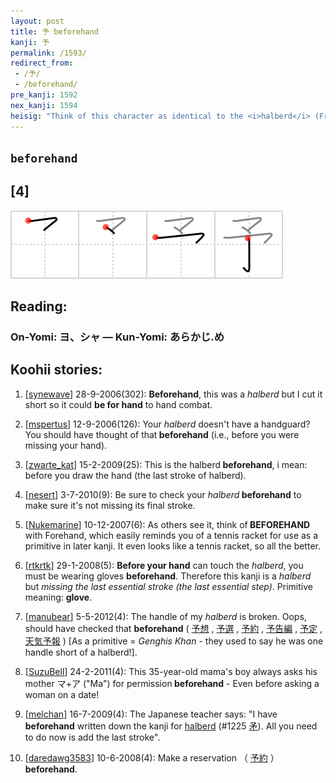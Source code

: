 ```yaml
---
layout: post
title: 予 beforehand
kanji: 予
permalink: /1593/
redirect_from:
 - /予/
 - /beforehand/
pre_kanji: 1592
nex_kanji: 1594
heisig: "Think of this character as identical to the <i>halberd</i> (Frame 1311) except that the final stroke has been omitted. Return to that character and devise some image to take this difference into account."
---
```


## `beforehand`

## [4]

<div class="stroke"><img src="../images/E4BA88.png" /></div>

## Reading:

### On-Yomi: ヨ、シャ &mdash; Kun-Yomi: あらかじ.め

## Koohii stories:

1) [<a href="http://kanji.koohii.com/profile/synewave">synewave</a>] 28-9-2006(302): <strong>Beforehand</strong>, this was a <em>halberd</em> but I cut it short so it could <strong>be for hand</strong> to hand combat. 

2) [<a href="http://kanji.koohii.com/profile/mspertus">mspertus</a>] 12-9-2006(126): Your <em>halberd</em> doesn&#039;t have a handguard? You should have thought of that<strong> beforehand</strong> (i.e., before you were missing your hand). 

3) [<a href="http://kanji.koohii.com/profile/zwarte_kat">zwarte_kat</a>] 15-2-2009(25): This is the halberd<strong> beforehand</strong>, i mean: before you draw the hand (the last stroke of halberd). 

4) [<a href="http://kanji.koohii.com/profile/nesert">nesert</a>] 3-7-2010(9): Be sure to check your <em>halberd</em><strong> beforehand</strong> to make sure it&#039;s not missing its final stroke. 

5) [<a href="http://kanji.koohii.com/profile/Nukemarine">Nukemarine</a>] 10-12-2007(6): As others see it, think of<strong> BEFOREHAND</strong> with Forehand, which easily reminds you of a tennis racket for use as a primitive in later kanji. It even looks like a tennis racket, so all the better. 

6) [<a href="http://kanji.koohii.com/profile/rtkrtk">rtkrtk</a>] 29-1-2008(5): <strong>Before your hand</strong> can touch the <em>halberd</em>, you must be wearing gloves <strong>beforehand</strong>. Therefore this kanji is a <em>halberd</em> but <em>missing the last essential stroke (the last essential step)</em>. Primitive meaning: <strong>glove</strong>. 

7) [<a href="http://kanji.koohii.com/profile/manubear">manubear</a>] 5-5-2012(4): The handle of my <em>halberd</em> is broken. Oops, should have checked that <strong>beforehand</strong> (  <a href="http://jisho.org/kanji/details/予想">予想</a>  ,  <a href="http://jisho.org/kanji/details/予選">予選</a>  ,   <a href="http://jisho.org/kanji/details/予約">予約</a>  ,   <a href="http://jisho.org/kanji/details/予告編">予告編</a>  ,   <a href="http://jisho.org/kanji/details/予定">予定</a>  ,   <a href="http://jisho.org/kanji/details/天気予報">天気予報</a>  ) [As a primitive = <em>Genghis Khan</em> - they used to say he was one handle short of a halberd!]. 

8) [<a href="http://kanji.koohii.com/profile/SuzuBell">SuzuBell</a>] 24-2-2011(4): This 35-year-old mama&#039;s boy always asks his mother マ+ア (&quot;Ma&quot;) for permission<strong> beforehand</strong> - Even before asking a woman on a date! 

9) [<a href="http://kanji.koohii.com/profile/melchan">melchan</a>] 16-7-2009(4): The Japanese teacher says: &quot;I have<strong> beforehand</strong> written down the kanji for <a href="../1225">halberd</a> <span class="index">(#1225 <a href="http://jisho.org/kanji/details/矛">矛</a>)</span>. All you need to do now is add the last stroke&quot;. 

10) [<a href="http://kanji.koohii.com/profile/daredawg3583">daredawg3583</a>] 10-6-2008(4): Make a reservation （  <a href="http://jisho.org/kanji/details/予約">予約</a>  ）<strong> beforehand</strong>. 
